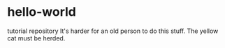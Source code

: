 # hello-world
tutorial repository
It's harder for an old person to do this stuff.
The yellow cat must be herded.
